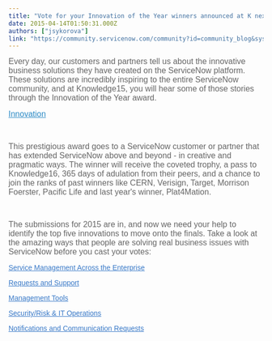 ```yaml
---
title: "Vote for your Innovation of the Year winners announced at K next week"
date: 2015-04-14T01:50:31.000Z
authors: ["jsykorova"]
link: "https://community.servicenow.com/community?id=community_blog&sys_id=873e22addbd0dbc01dcaf3231f9619db"
---
```

<p style="font-family: arial, sans-serif; color: #666666;"><span style="font-style: inherit; font-size: 12pt; font-family: helvetica;">Every day, our customers and partners tell us about the innovative business solutions they have created on the ServiceNow platform. These solutions are incredibly inspiring to the entire ServiceNow community, and at Knowledge15, you will hear some of those stories through the Innovation of the Year award.</span></p><p style="font-family: arial, sans-serif; color: #666666;"></p><p style="font-family: arial, sans-serif; color: #666666;"><a __default_attr="2127" __jive_macro_name="community" class="jive_macro_community jive_macro" data-orig-content="Innovation" href="undefined2127" modifiedtitle="true" style="color: #2989c5; font-family: helvetica; font-size: 16px;" title="Innovation of the Year 2015">Innovation</a></p><p style="font-family: arial, sans-serif; color: #666666;"><span style="font-style: inherit; font-size: 12pt; font-family: helvetica;"><br/></span></p><p style="font-family: arial, sans-serif; color: #666666;"><span style="font-style: inherit; font-size: 12pt; font-family: helvetica;">This prestigious award goes to a ServiceNow customer or partner that has extended ServiceNow above and beyond - in creative and pragmatic ways. The winner will receive the coveted trophy, a pass to Knowledge16, 365 days of adulation from their peers, and a chance to join the ranks of past winners like CERN, Verisign, Target, Morrison Foerster, Pacific Life and last year's winner, Plat4Mation.</span></p><p style="font-family: arial, sans-serif; color: #666666;"><span style="font-style: inherit; font-size: 12pt; font-family: helvetica;"><br/></span></p><p style="font-family: arial, sans-serif; color: #666666;"><span style="font-style: inherit; font-size: 12pt; font-family: helvetica;">The submissions for 2015 are in, and now we need your help to identify the top five innovations to move onto the finals. Take a look at the amazing ways that people are solving real business issues with ServiceNow before you cast your votes:</span></p><p></p><p style="font-size: 14px; font-family: arial, sans-serif; color: #666666;"><span style="font-style: inherit; font-size: 10.5pt; font-family: Calibri, sans-serif; color: black;"><a title="" _jive_internal="true" data-containerid="2984" data-containertype="37" data-objectid="4054" data-objecttype="38" href="/community/knowledge-user-conference/knowledge15/network/blog/2015/04/03/innovation-of-the-year-service-management-across-the-enterprise" style="font-style: inherit; font-family: inherit; color: #3778c7;">Service Management Across the Enterprise</a></span></p><p style="font-size: 14px; font-family: arial, sans-serif; color: #666666;"><span style="font-style: inherit; font-size: 10.5pt; font-family: Calibri, sans-serif; color: black;"><a title="" _jive_internal="true" data-containerid="2984" data-containertype="37" data-objectid="4050" data-objecttype="38" href="/community/knowledge-user-conference/knowledge15/network/blog/2015/04/03/innovation-of-the-year-requests-and-support" style="font-style: inherit; font-family: inherit; color: #3778c7;">Requests and Support</a></span></p><p style="font-size: 14px; font-family: arial, sans-serif; color: #666666;"><span style="font-style: inherit; font-size: 10.5pt; font-family: Calibri, sans-serif; color: black;"><a title="" _jive_internal="true" data-containerid="2984" data-containertype="37" data-objectid="4053" data-objecttype="38" href="/community/knowledge-user-conference/knowledge15/network/blog/2015/04/03/innovation-of-the-year-management-tools" style="font-style: inherit; font-family: inherit; color: #3778c7;">Management Tools</a></span></p><p style="font-size: 14px; font-family: arial, sans-serif; color: #666666;"><span style="font-style: inherit; font-size: 10.5pt; font-family: Calibri, sans-serif; color: black;"><a title="" _jive_internal="true" data-containerid="2984" data-containertype="37" data-objectid="4051" data-objecttype="38" href="/community/knowledge-user-conference/knowledge15/network/blog/2015/04/03/innovation-of-the-year-security-risk-it-operations" style="font-style: inherit; font-family: inherit; color: #3778c7;">Security/Risk &amp; IT Operations</a></span></p><p style="font-size: 14px; font-family: arial, sans-serif; color: #666666;"><span style="font-style: inherit; font-size: 10.5pt; font-family: Calibri, sans-serif; color: black;"><a _jive_internal="true" data-containerid="2984" data-containertype="37" data-objectid="4052" data-objecttype="38" href="/community/knowledge-user-conference/knowledge15/network/blog/2015/04/03/innovation-of-the-year-notifications-and-communication-requests" style="font-style: inherit; font-family: inherit; color: #3778c7;"><span>Notifications and Communication Requests</span></a></span></p>